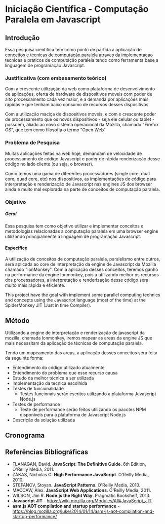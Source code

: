 # Iniciação Científica - Computação Paralela em Javascript

## Introdução
Essa pesquisa cientifica tem como ponto de partida a aplicação de conceitos e técnicas de computação paralela atraves da implementacao tecnicas e praticos de computação paralela tendo como ferramenta base a linguagem de programação Javascript.

### Justificativa (com embasamento teórico)
Com a crescente utilização da web como plataforma de desenvolvimento de aplicações, oferta de hardware de dispositivos moveis com poder de alto processamento cada vez maior, e a demanda por aplicações mais rápidas e que tenham baixo consumo de recursos desses dispositivos 

Com a utilização maciça de dispositivos moveis, e com o crescente poder de processamento que os novos dispositivos - seja ele celular ou tablet - possuem, aliado ao novo sistema operacional da Mozilla, chamado "Firefox OS", que tem como filosofia o termo "Open Web"

### Problema de Pesquisa
Muitas aplicações feitas na web hoje, demandam de velocidade de processamento de código Javascript e poder de rápida renderização desse código no lado cliente (ou seja, o browser).

Como temos uma gama de diferentes processadores (single core, dual core, quad core, etc) nos dispositivos, as implementações de código para interpretação e renderização de Javascript nas engines JS dos browser ainda é muito mal explorada na parte de conceitos de computação paralela.

### Objetivo

##### Geral
Essa pesquisa tem como objetivo utilizar e implementar conceitos e metodologias relacionadas a computação paralela em uma browser engine utilizando principalmente a linguagem de programação Javascript.

#### Especifico
A utilização de conceitos de computação paralela, paralelismo entre outros, será aplicada ao core de interpretação da engine de Javascript da Mozilla chamado "IonMonkey". Com a aplicação desses conceitos, teremos ganho na performance da engine Ionmonkey, pois a utilizando melhor os recursos dos processadores, a interpretação e renderização desse código sera muito mais rápida e eficiente.

This project have the goal with implement some parallel computing technics and concepts using the Javascript language (most of the time) at the SpiderMonkey JIT (Just in time Compiler).

## Método
Utilizando a engine de interpretação e renderização de javascript da mozilla, chamada Ionmonkey, iremos mapear as areas da engine JS que mais necessitam da aplicação de técnicas de computação paralela.

Tendo um mapeamento das areas, a aplicação desses conceitos sera feita da seguinte forma:
 - Entendimento do código utilizado atualmente
 - Entendimento do problema que esse recurso causa
 - Estudo da melhor técnica a ser utilizada
 - Implementação da tecnica escolhida
 - Testes de funcionalidade
 	- Testes funcionais serão escritos utilizando a plataforma Javascript Node.js
 - Testes de performance
 	- Teste de performance serão feitos utilizando os pacotes NPM disponíveis para a plataforma de Javascript Node.js
 - Descrição da solução utilizada
 


## Cronograma

## Referências Bibliográficas
 - FLANAGAN, David. **JavaScript: The Definitive Guide**. 6th Edition, O'Reilly Media, 2011. 
 - ZAKAS, Nicholas C. **High Performance JavaScript**. O'Reilly Media, 2010.
 - STEFANOV, Stoyan. **JavaScript Patterns**. O'Reilly Media, 2010.
 - MACCAW, Alex. **JavaScript Web Applications**. O'Reilly Media, 2011.
 - WILSON, Jim R. **Node.js the Right Way**. Pragmatic Bookshelf, 2013.
 - **Javascript JIT** - https://wiki.mozilla.org/Modules/All#JavaScript_JIT
 - **asm.js AOT compilation and startup performance** - https://blog.mozilla.org/luke/2014/01/14/asm-js-aot-compilation-and-startup-performance/
